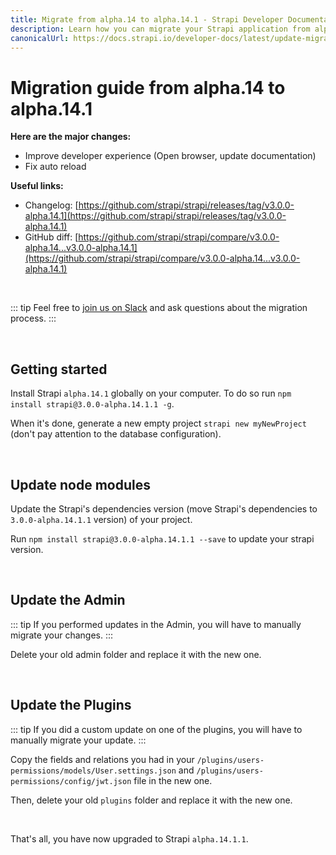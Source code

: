 ```yaml
---
title: Migrate from alpha.14 to alpha.14.1 - Strapi Developer Documentation
description: Learn how you can migrate your Strapi application from alpha.14 to alpha.14.1.
canonicalUrl: https://docs.strapi.io/developer-docs/latest/update-migration-guides/migration-guides/migration-guide-alpha.14-to-alpha.14.1.html
---
```


# Migration guide from alpha.14 to alpha.14.1

**Here are the major changes:**

- Improve developer experience (Open browser, update documentation)
- Fix auto reload

**Useful links:**

- Changelog: [https://github.com/strapi/strapi/releases/tag/v3.0.0-alpha.14.1](https://github.com/strapi/strapi/releases/tag/v3.0.0-alpha.14.1)
- GitHub diff: [https://github.com/strapi/strapi/compare/v3.0.0-alpha.14...v3.0.0-alpha.14.1](https://github.com/strapi/strapi/compare/v3.0.0-alpha.14...v3.0.0-alpha.14.1)

<br>

::: tip
Feel free to [join us on Slack](http://slack.strapi.io) and ask questions about the migration process.
:::

<br>

## Getting started

Install Strapi `alpha.14.1` globally on your computer. To do so run `npm install strapi@3.0.0-alpha.14.1.1 -g`.

When it's done, generate a new empty project `strapi new myNewProject` (don't pay attention to the database configuration).

<br>

## Update node modules

Update the Strapi's dependencies version (move Strapi's dependencies to `3.0.0-alpha.14.1.1` version) of your project.

Run `npm install strapi@3.0.0-alpha.14.1.1 --save` to update your strapi version.

<br>

## Update the Admin

::: tip
If you performed updates in the Admin, you will have to manually migrate your changes.
:::

Delete your old admin folder and replace it with the new one.

<br>

## Update the Plugins

::: tip
If you did a custom update on one of the plugins, you will have to manually migrate your update.
:::

Copy the fields and relations you had in your `/plugins/users-permissions/models/User.settings.json` and `/plugins/users-permissions/config/jwt.json` file in the new one.

Then, delete your old `plugins` folder and replace it with the new one.

<br>

That's all, you have now upgraded to Strapi `alpha.14.1.1`.
